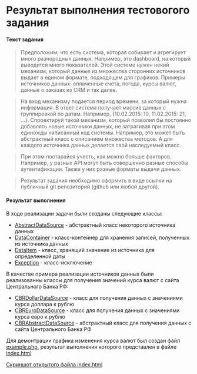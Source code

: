 # Результат выполнения тестовогого задания

#### Текст задания

> Предположим, что есть система, которая собирает и агрегирует много разнородных данных. Например, это dashboard, на который выводится много показателей. Этой системе нужен некий механизм, который данные из множества сторонних источников выдает в едином формате, подходящем для графиков. Примеры источников данных: оплаченные счета, погода, курсы валют, данные о заказах из CRM и так далее.

> На вход механизму подается период времени, за который нужна информация. В ответ система получает массив данных с группировкой по датам. Например, {10.02.2015: 10, 11.02.2015: 21, ...}. Спроектируй такой механизм, который позволил бы постоянно добавлять новые источники данных, не затрагивая при этом единожды написанный код системы. Например, это может быть абстрактный класс с описанием множества методов. А для каждого источника данных делается свой наследуемый класс. 

> При этом постарайся учесть, как можно больше факторов. Например, у разных API могут быть совершенно разные способы аутентификации. Также у них разные форматы выдачи данных.

> Результат задания необходимо оформить в виде ссылки на публичный git репозиторий (github или любой другой).

#### Результат выполнения

В ходе реализации задачи были созданы следующие классы:

- [AbstractDataSource](https://github.com/ilyabazhenov/dashboard_stat/blob/master/src/IlyaBazhenov/DashboardStat/AbstractDataSource.php) - абстрактный класс некоторого источника данных
- [DataContainer](https://github.com/ilyabazhenov/dashboard_stat/blob/master/src/IlyaBazhenov/DashboardStat/DataContainer.php) - класс-контейнер для хранения записей, полученных из источника данных
- [DataItem](https://github.com/ilyabazhenov/dashboard_stat/blob/master/src/IlyaBazhenov/DashboardStat/DataItem.php) - класс, хранящий значение из источника для определенной даты
- [Exception](https://github.com/ilyabazhenov/dashboard_stat/blob/master/src/IlyaBazhenov/DashboardStat/Exception.php) - класс-исключение

В качестве примера реализации источников данных были реализованны классы для получения значений курса валют с сайта Центрального Банка РФ:

- [CBRDollarDataSource](https://github.com/ilyabazhenov/dashboard_stat/blob/master/src/IlyaBazhenov/DashboardStat/CBRDollarDataSource.php) - класс для получения данных с значениями курса доллара к рублю
- [CBREuroDataSource](https://github.com/ilyabazhenov/dashboard_stat/blob/master/src/IlyaBazhenov/DashboardStat/CBREuroDataSource.php) - класс для получения данных с значениями курса евро к рублю
- [CBRAbstractDataSource](https://github.com/ilyabazhenov/dashboard_stat/blob/master/src/IlyaBazhenov/DashboardStat/CBRAbstractDataSource.php) - абстрактный класс для получения данных с сайта Центрального Банка РФ

Для демонтрации графика изменения курса валют был создан файл [example.php](https://github.com/ilyabazhenov/dashboard_stat/blob/master/example.php), результат выполнения которого представлен в файле [index.html](https://github.com/ilyabazhenov/dashboard_stat/blob/master/index.html)


[Скриншот открытого файла index.html](https://yadi.sk/i/v01-r2o2ejEet)
